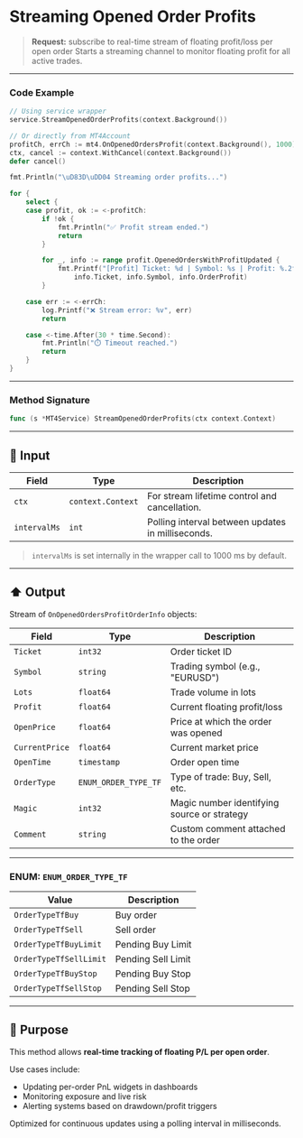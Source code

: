 # Streaming Opened Order Profits

> **Request:** subscribe to real-time stream of floating profit/loss per open order
> Starts a streaming channel to monitor floating profit for all active trades.

---

### Code Example

```go
// Using service wrapper
service.StreamOpenedOrderProfits(context.Background())

// Or directly from MT4Account
profitCh, errCh := mt4.OnOpenedOrdersProfit(context.Background(), 1000)
ctx, cancel := context.WithCancel(context.Background())
defer cancel()

fmt.Println("\uD83D\uDD04 Streaming order profits...")

for {
    select {
    case profit, ok := <-profitCh:
        if !ok {
            fmt.Println("✅ Profit stream ended.")
            return
        }

        for _, info := range profit.OpenedOrdersWithProfitUpdated {
            fmt.Printf("[Profit] Ticket: %d | Symbol: %s | Profit: %.2f\n",
                info.Ticket, info.Symbol, info.OrderProfit)
        }

    case err := <-errCh:
        log.Printf("❌ Stream error: %v", err)
        return

    case <-time.After(30 * time.Second):
        fmt.Println("⏱️ Timeout reached.")
        return
    }
}
```

---

### Method Signature

```go
func (s *MT4Service) StreamOpenedOrderProfits(ctx context.Context)
```

---

## 🔽 Input

| Field        | Type              | Description                                       |
| ------------ | ----------------- | ------------------------------------------------- |
| `ctx`        | `context.Context` | For stream lifetime control and cancellation.     |
| `intervalMs` | `int`             | Polling interval between updates in milliseconds. |

> `intervalMs` is set internally in the wrapper call to 1000 ms by default.

---

## ⬆️ Output

Stream of `OnOpenedOrdersProfitOrderInfo` objects:

| Field          | Type                 | Description                                 |
| -------------- | -------------------- | ------------------------------------------- |
| `Ticket`       | `int32`              | Order ticket ID                             |
| `Symbol`       | `string`             | Trading symbol (e.g., "EURUSD")             |
| `Lots`         | `float64`            | Trade volume in lots                        |
| `Profit`       | `float64`            | Current floating profit/loss                |
| `OpenPrice`    | `float64`            | Price at which the order was opened         |
| `CurrentPrice` | `float64`            | Current market price                        |
| `OpenTime`     | `timestamp`          | Order open time                             |
| `OrderType`    | `ENUM_ORDER_TYPE_TF` | Type of trade: Buy, Sell, etc.              |
| `Magic`        | `int32`              | Magic number identifying source or strategy |
| `Comment`      | `string`             | Custom comment attached to the order        |

---

### ENUM: `ENUM_ORDER_TYPE_TF`

| Value                  | Description        |
| ---------------------- | ------------------ |
| `OrderTypeTfBuy`       | Buy order          |
| `OrderTypeTfSell`      | Sell order         |
| `OrderTypeTfBuyLimit`  | Pending Buy Limit  |
| `OrderTypeTfSellLimit` | Pending Sell Limit |
| `OrderTypeTfBuyStop`   | Pending Buy Stop   |
| `OrderTypeTfSellStop`  | Pending Sell Stop  |

---

## 🎯 Purpose

This method allows **real-time tracking of floating P/L per open order**.

Use cases include:

* Updating per-order PnL widgets in dashboards
* Monitoring exposure and live risk
* Alerting systems based on drawdown/profit triggers

Optimized for continuous updates using a polling interval in milliseconds.
